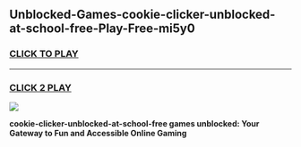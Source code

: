 
## Unblocked-Games-cookie-clicker-unblocked-at-school-free-Play-Free-mi5y0
<h3>
<a href="https://premium76.site?title=cookie-clicker-unblocked-at-school-free&ref=19M">CLICK TO PLAY</a></h3>
<hr>

<h3>
<a href="https://premium76.site?title=cookie-clicker-unblocked-at-school-free&ref=19M">CLICK 2 PLAY</a>
  
</h3>

<a href="https://premium76.site?title=cookie-clicker-unblocked-at-school-free&ref=19M"><img src="https://clearcache.store/games.png"></a>


**cookie-clicker-unblocked-at-school-free games unblocked: Your Gateway to Fun and Accessible Online Gaming**
